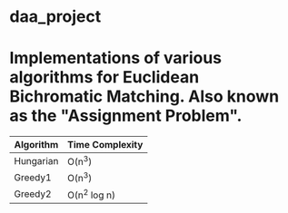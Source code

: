 # daa_project

# Implementations of various algorithms for Euclidean Bichromatic Matching. Also known as the "Assignment Problem".


| Algorithm | Time Complexity |
| --- | --- |
| Hungarian | O(n<sup>3</sup>) |
| Greedy1 | O(n<sup>3</sup>) |
| Greedy2 | O(n<sup>2</sup> log n) |